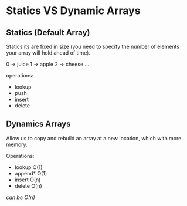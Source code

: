 # Statics VS Dynamic Arrays 

## Statics (Default Array)
Statics its are fixed in size (you need to specify the number of elements your array will hold ahead of time).

0 -> juice
1 -> apple
2 -> cheese 
...

operations:
* lookup
* push
* insert
* delete

## Dynamics Arrays

Allow us to copy and rebuild an array at a new location, which with more memory.

Operations:
* lookup O(1)
* append* O(1)
* insert O(n)
* delete O(n)

*can be O(n)*

